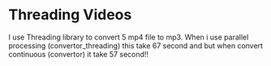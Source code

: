 # Threading Videos

I use Threading library to convert 5 mp4 file to mp3. When i use parallel processing (convertor_threading) this take 67 second and but when convert continuous (convertor) it take 57 second!!

